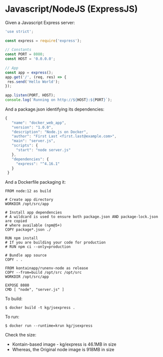 # Javascript/NodeJS (ExpressJS)

Given a Javascript Express server:

```javascript
'use strict';
 
const express = require('express');
 
// Constants
const PORT = 8080;
const HOST = '0.0.0.0';
 
// App
const app = express();
app.get('/', (req, res) => {
 res.send('Hello World');
});
 
app.listen(PORT, HOST);
console.log(`Running on http://${HOST}:${PORT}`);
```

And a package.json identifying its dependencies:

```javascript
{
   "name": "docker_web_app",
   "version": "1.0.0",
   "description": "Node.js on Docker",
   "author": "First Last <first.last@example.com>",
   "main": "server.js",
   "scripts": {
     "start": "node server.js"
   },
   "dependencies": {
     "express": "^4.16.1"
   }
 }

```

And a Dockerfile packaging it:

```shell
FROM node:12 as build
 
# Create app directory
WORKDIR /opt/src/app
 
# Install app dependencies
# A wildcard is used to ensure both package.json AND package-lock.json are copied
# where available (npm@5+)
COPY package*.json ./
 
RUN npm install
# If you are building your code for production
# RUN npm ci --only=production
 
# Bundle app source
COPY . .
 
FROM kontainapp/runenv-node as release
COPY --from=build /opt/src /opt/src
WORKDIR /opt/src/app
 
EXPOSE 8080
CMD [ "node", "server.js" ]
```

To build:

```
$ docker build -t kg/jsexpress .

```

To run:

```
$ docker run --runtime=krun kg/jsexpress
```

Check the size:

- Kontain-based image - kg/express is 46.1MB in size
- Whereas, the Original node image is 918MB in size
